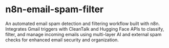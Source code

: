 # n8n-email-spam-filter
An automated email spam detection and filtering workflow built with n8n. Integrates Gmail triggers with CleanTalk and Hugging Face APIs to classify, filter, and manage incoming emails using multi-layer AI and external spam checks for enhanced email security and organization.
